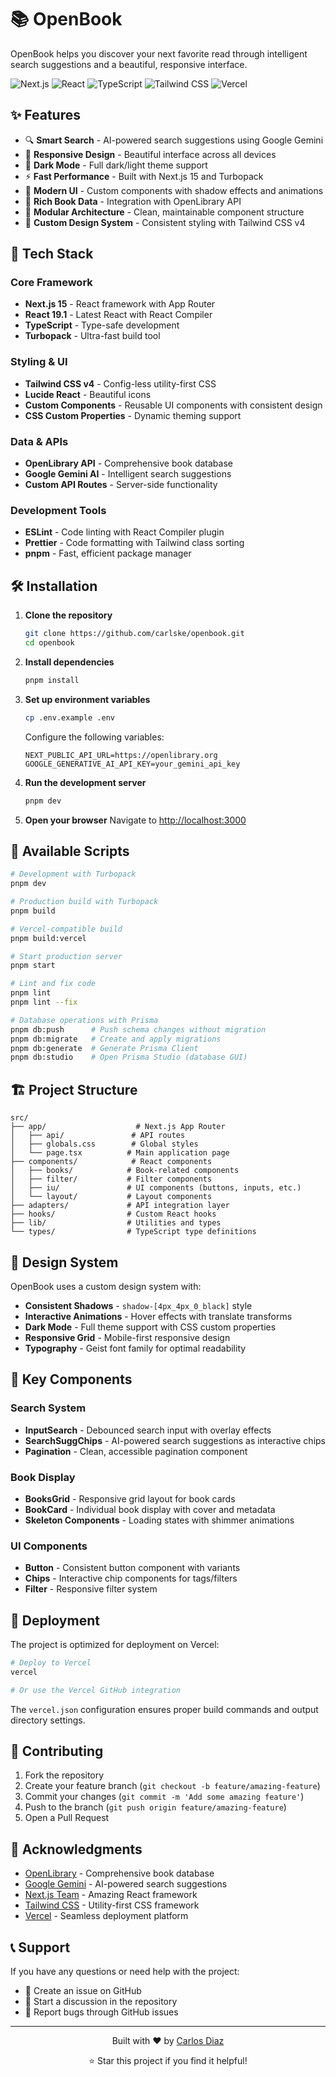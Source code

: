 # 📚 OpenBook

OpenBook helps you discover your next favorite read through intelligent search suggestions and a beautiful, responsive interface.

![Next.js](https://img.shields.io/badge/Next.js-15.0-black?logo=next.js)
![React](https://img.shields.io/badge/React-19.1-blue?logo=react)
![TypeScript](https://img.shields.io/badge/TypeScript-5.0-blue?logo=typescript)
![Tailwind CSS](https://img.shields.io/badge/Tailwind_CSS-4.0-38B2AC?logo=tailwind-css)
![Vercel](https://img.shields.io/badge/Deployed_on-Vercel-black?logo=vercel)

## ✨ Features

- 🔍 **Smart Search** - AI-powered search suggestions using Google Gemini
- 📱 **Responsive Design** - Beautiful interface across all devices
- 🌙 **Dark Mode** - Full dark/light theme support
- ⚡ **Fast Performance** - Built with Next.js 15 and Turbopack
- 🎯 **Modern UI** - Custom components with shadow effects and animations
- 📖 **Rich Book Data** - Integration with OpenLibrary API
- 🧩 **Modular Architecture** - Clean, maintainable component structure
- 🎨 **Custom Design System** - Consistent styling with Tailwind CSS v4

## 🚀 Tech Stack

### Core Framework

- **Next.js 15** - React framework with App Router
- **React 19.1** - Latest React with React Compiler
- **TypeScript** - Type-safe development
- **Turbopack** - Ultra-fast build tool

### Styling & UI

- **Tailwind CSS v4** - Config-less utility-first CSS
- **Lucide React** - Beautiful icons
- **Custom Components** - Reusable UI components with consistent design
- **CSS Custom Properties** - Dynamic theming support

### Data & APIs

- **OpenLibrary API** - Comprehensive book database
- **Google Gemini AI** - Intelligent search suggestions
- **Custom API Routes** - Server-side functionality

### Development Tools

- **ESLint** - Code linting with React Compiler plugin
- **Prettier** - Code formatting with Tailwind class sorting
- **pnpm** - Fast, efficient package manager

## 🛠️ Installation

1. **Clone the repository**

   ```bash
   git clone https://github.com/carlske/openbook.git
   cd openbook
   ```

2. **Install dependencies**

   ```bash
   pnpm install
   ```

3. **Set up environment variables**

   ```bash
   cp .env.example .env
   ```

   Configure the following variables:

   ```env
   NEXT_PUBLIC_API_URL=https://openlibrary.org
   GOOGLE_GENERATIVE_AI_API_KEY=your_gemini_api_key
   ```

4. **Run the development server**

   ```bash
   pnpm dev
   ```

5. **Open your browser**
   Navigate to [http://localhost:3000](http://localhost:3000)

## 📜 Available Scripts

```bash
# Development with Turbopack
pnpm dev

# Production build with Turbopack
pnpm build

# Vercel-compatible build
pnpm build:vercel

# Start production server
pnpm start

# Lint and fix code
pnpm lint
pnpm lint --fix

# Database operations with Prisma
pnpm db:push      # Push schema changes without migration
pnpm db:migrate   # Create and apply migrations
pnpm db:generate  # Generate Prisma Client
pnpm db:studio    # Open Prisma Studio (database GUI)
```

## 🏗️ Project Structure

```
src/
├── app/                    # Next.js App Router
│   ├── api/               # API routes
│   ├── globals.css        # Global styles
│   └── page.tsx          # Main application page
├── components/            # React components
│   ├── books/            # Book-related components
│   ├── filter/           # Filter components
│   ├── iu/               # UI components (buttons, inputs, etc.)
│   └── layout/           # Layout components
├── adapters/             # API integration layer
├── hooks/                # Custom React hooks
├── lib/                  # Utilities and types
└── types/                # TypeScript type definitions
```

## 🎨 Design System

OpenBook uses a custom design system with:

- **Consistent Shadows** - `shadow-[4px_4px_0_black]` style
- **Interactive Animations** - Hover effects with translate transforms
- **Dark Mode** - Full theme support with CSS custom properties
- **Responsive Grid** - Mobile-first responsive design
- **Typography** - Geist font family for optimal readability

## 🔧 Key Components

### Search System

- **InputSearch** - Debounced search input with overlay effects
- **SearchSuggChips** - AI-powered search suggestions as interactive chips
- **Pagination** - Clean, accessible pagination component

### Book Display

- **BooksGrid** - Responsive grid layout for book cards
- **BookCard** - Individual book display with cover and metadata
- **Skeleton Components** - Loading states with shimmer animations

### UI Components

- **Button** - Consistent button component with variants
- **Chips** - Interactive chip components for tags/filters
- **Filter** - Responsive filter system

## 🚢 Deployment

The project is optimized for deployment on Vercel:

```bash
# Deploy to Vercel
vercel

# Or use the Vercel GitHub integration
```

The `vercel.json` configuration ensures proper build commands and output directory settings.

## 🤝 Contributing

1. Fork the repository
2. Create your feature branch (`git checkout -b feature/amazing-feature`)
3. Commit your changes (`git commit -m 'Add some amazing feature'`)
4. Push to the branch (`git push origin feature/amazing-feature`)
5. Open a Pull Request

## 🙏 Acknowledgments

- [OpenLibrary](https://openlibrary.org/) - Comprehensive book database
- [Google Gemini](https://deepmind.google/technologies/gemini/) - AI-powered search suggestions
- [Next.js Team](https://nextjs.org/) - Amazing React framework
- [Tailwind CSS](https://tailwindcss.com/) - Utility-first CSS framework
- [Vercel](https://vercel.com/) - Seamless deployment platform

## 📞 Support

If you have any questions or need help with the project:

- 📧 Create an issue on GitHub
- 💬 Start a discussion in the repository
- 🐛 Report bugs through GitHub issues

---

<div align="center">
  <p>Built with ❤️ by <a href="https://github.com/carlske">Carlos Diaz</a></p>
  <p>⭐ Star this project if you find it helpful!</p>
</div>
